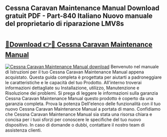 ## Cessna Caravan Maintenance Manual Download gratuit PDF - Part-840 Italiano Nuovo manuale del proprietario di riparazione LMV8s

# <h2><a href="http://dfch1j8.blite.top/?on=Cessna+Caravan+Maintenance+Manual">🔗Download 👉🔴 Cessna Caravan Maintenance Manual</a></h2>

[![Cessna Caravan Maintenance Manual download](https://i.imgur.com/lujVjoI.png)](http://dfch1j8.blite.top/?on=Cessna+Caravan+Maintenance+Manual)
Benvenuto nel manuale di Istruzioni per il tuo Cessna Caravan Maintenance Manual appena acquistato. Questa guida completa è progettata per aiutarti a padroneggiare le caratteristiche e le capacità del tuo Prodotto. All'interno troverai informazioni dettagliate su Installazione, utilizzo, Manutenzione e Risoluzione dei problemi. Si prega di leggere le informazioni sulla garanzia Cessna Caravan Maintenance Manual questo prodotto è coperto da una garanzia completa. Prova la potenza Dell'elenco delle funzionalità con il tuo nuovo Cessna Caravan Maintenance Manual a portata di mano. Confidiamo che Cessna Caravan Maintenance Manual sia stata una risorsa chiara e concisa per i tuoi sforzi per conoscere le specifiche del tuo nuovo dispositivo. In caso di domande o dubbi, contattare il nostro team di assistenza clienti.
